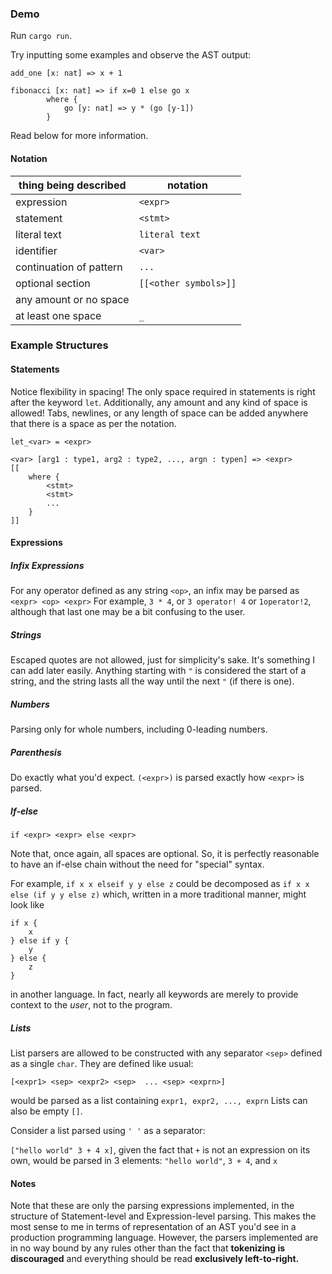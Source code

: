 ### Demo

Run `cargo run`.

Try inputting some examples and observe the AST output:

`add_one [x: nat] => x + 1`

```
fibonacci [x: nat] => if x=0 1 else go x
        where {
            go [y: nat] => y * (go [y-1])
        }
```

Read below for more information.

#### Notation

| thing being described   | notation              |
|-------------------------|-----------------------|
| expression              | `<expr>`              |
| statement               | `<stmt>`              |
| literal text            | `literal text`        |
| identifier              | `<var>`               |
| continuation of pattern | `...`                 |
| optional section        | `[[<other symbols>]]` |
| any amount or no space  | ` `                   |
| at least one space      | `_`                   |


### Example Structures

#### Statements

Notice flexibility in spacing! The only space required in statements is right after the keyword `let`.
Additionally, any amount and any kind of space is allowed! Tabs, newlines, or any length of space can be added anywhere that there is a space as per the notation.

`let_<var> = <expr>`  

```
<var> [arg1 : type1, arg2 : type2, ..., argn : typen] => <expr> 
[[
    where {
        <stmt>
        <stmt>
        ...
    }
]]
```

#### Expressions

##### Infix Expressions

For any operator defined as any string `<op>`, an infix may be parsed as `<expr> <op> <expr>`
For example, `3 * 4`, or `3 operator! 4` or `1operator!2`, although that last one may be a bit confusing to the user.

##### Strings

Escaped quotes are not allowed, just for simplicity's sake. It's something I can add later easily.
Anything starting with `"` is considered the start of a string, and the string lasts all the way until the next `"` (if there is one).

##### Numbers

Parsing only for whole numbers, including 0-leading numbers.

##### Parenthesis

Do exactly what you'd expect.
`(<expr>)` is parsed exactly how `<expr>` is parsed.

##### If-else

```
if <expr> <expr> else <expr>
```
Note that, once again, all spaces are optional. So, it is perfectly reasonable to have an if-else chain without the need for "special" syntax.

For example, `if x x elseif y y else z` could be decomposed as
`if x x else (if y y else z)` which, written in a more traditional manner, might look like
```
if x {
    x
} else if y {
    y
} else {
    z
}
```
in another language. In fact, nearly all keywords are merely to provide context to the *user*, not to the program.

##### Lists

List parsers are allowed to be constructed with any separator `<sep>` defined as a single `char`. They are defined like usual:
```
[<expr1> <sep> <expr2> <sep>  ... <sep> <exprn>]
```
would be parsed as a list containing `expr1, expr2, ..., exprn`
Lists can also be empty `[]`.

Consider a list parsed using `' '` as a separator:

`["hello world" 3 + 4 x]`, given the fact that `+` is not an expression on its own, would be parsed in 3 elements:
`"hello world"`, `3 + 4`, and `x`

#### Notes

Note that these are only the parsing expressions implemented, in the structure of Statement-level and Expression-level
parsing. This makes the most sense to me in terms of representation of an AST you'd see
in a production programming language. However, the parsers implemented are in no way bound by any rules
other than the fact that **tokenizing is discouraged** and everything should be read **exclusively
left-to-right.**